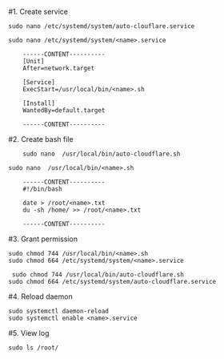 #1. Create service

    sudo nano /etc/systemd/system/auto-clouflare.service

    sudo nano /etc/systemd/system/<name>.service

        ------CONTENT----------
        [Unit]
        After=network.target

        [Service]
        ExecStart=/usr/local/bin/<name>.sh

        [Install]
        WantedBy=default.target

        ------CONTENT----------


#2. Create bash file
    
    
        sudo nano  /usr/local/bin/auto-cloudflare.sh

    sudo nano  /usr/local/bin/<name>.sh

        ------CONTENT----------
        #!/bin/bash

        date > /root/<name>.txt
        du -sh /home/ >> /root/<name>.txt

        ------CONTENT----------


#3. Grant permission

    sudo chmod 744 /usr/local/bin/<name>.sh
    sudo chmod 664 /etc/systemd/system/<name>.service

     sudo chmod 744 /usr/local/bin/auto-cloudflare.sh
    sudo chmod 664 /etc/systemd/system/auto-cloudflare.service

#4. Reload daemon


    sudo systemctl daemon-reload
    sudo systemctl enable <name>.service

#5. View log


    sudo ls /root/




